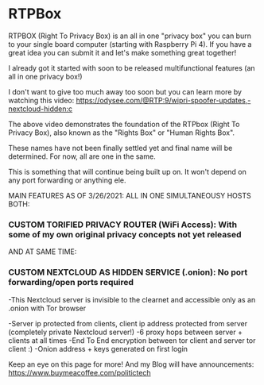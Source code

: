 # RTPBox

                              

RTPBOX (Right To Privacy Box) is an all in one "privacy box" you can burn to your single board computer (starting with Raspberry Pi 4). If you have a great idea you can submit it and let's make something great together!

I already got it started with soon to be released multifunctional features (an all in one privacy box!)

I don't want to give too much away too soon but you can learn more by watching this video: 
https://odysee.com/@RTP:9/wipri-spoofer-updates,-nextcloud-hidden:c

The above video demonstrates the foundation of the RTPbox (Right To Privacy Box), also known as the "Rights Box" or "Human Rights Box".

These names have not been finally settled yet and final name will be determined. For now, all are one in the same.

This is something that will continue being built up on. It won't depend on any port forwarding or anything ele.

MAIN FEATURES AS OF 3/26/2021: ALL IN ONE SIMULTANEOUSY HOSTS BOTH:

### CUSTOM TORIFIED PRIVACY ROUTER (WiFi Access): With some of my own original privacy concepts not yet released 

AND AT SAME TIME:

### CUSTOM NEXTCLOUD AS HIDDEN SERVICE (.onion): **No port forwarding/open ports required**

-This Nextcloud server is invisible to the clearnet and accessible only as an .onion with Tor browser

-Server ip protected from clients, client ip address protected from server (completely private Nextcloud server!)
-6 proxy hops between server + clients at all times
-End To End encryption between tor client and server tor client :)
-Onion address + keys generated on first login

Keep an eye on this page for more! And my Blog will have announcements: https://www.buymeacoffee.com/politictech

